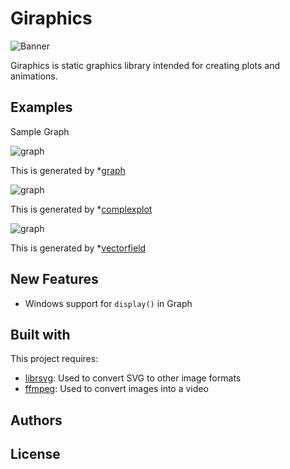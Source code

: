 # Giraphics
![Banner](https://raw.githubusercontent.com/tghira16/GiraFix/master/res/banner.svg?token=ADD2WM2RL7THHQUWKJSIKB27OVI6Q)

Giraphics is static graphics library intended for creating plots and animations.

## Examples
Sample Graph 

![graph](https://raw.githubusercontent.com/tghira16/GiraFix/master/Examples/example_graph.svg?token=ADD2WM3IHOKYDSSY2XX6PS27OVJIO)

This is generated by *[graph]


![graph](https://raw.githubusercontent.com/tghira16/GiraFix/master/Examples/example_graph.svg?token=ADD2WM3IHOKYDSSY2XX6PS27OVJIO)

This is generated by *[complexplot]


![graph](https://raw.githubusercontent.com/tghira16/GiraFix/master/Examples/VectorField.svg?token=ADD2WMZTKW4FSJROB6DWKVC7OVJXY)

This is generated by *[vectorfield]


## New Features
* Windows support for  `display()` in Graph

## Built with

This project requires:
* [librsvg]: Used to convert SVG to other image formats
* [ffmpeg]: Used to convert images into a video 



## Authors


[ffmpeg]: <https://ffmpeg.org/>
[librsvg]: <https://github.com/GNOME/librsvg>
[graph]: <https://github.com/tghira16/GiraFix/blob/master/Examples/graph_example.py>
[complexplot]: <https://github.com/tghira16/GiraFix/blob/master/Examples/Complex_Function_Example.py>
[vectorfield]: <https://github.com/tghira16/GiraFix/blob/master/Examples/Vector_field_example.py>


## License
